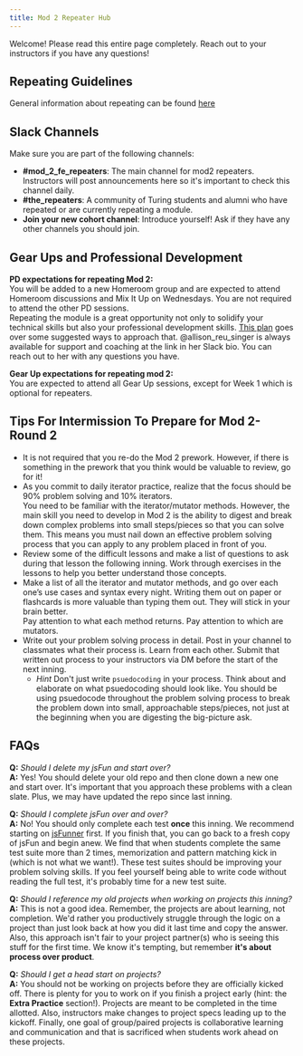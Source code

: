 ```yaml
---
title: Mod 2 Repeater Hub
---
```


Welcome! Please read this entire page completely. Reach out to your instructors if you have any questions!

## Repeating Guidelines
General information about repeating can be found [here](https://frontend.turing.edu/documents/repeat_guidelines_student_2020.pdf)

## Slack Channels
Make sure you are part of the following channels:
* **#mod_2_fe_repeaters**: The main channel for mod2 repeaters. Instructors will post announcements here so it's important to check this channel daily.
* **#the_repeaters**: A community of Turing students and alumni who have repeated or are currently repeating a module.
* **Join your new cohort channel**:  Introduce yourself!  Ask if they have any other channels you should join.

## Gear Ups and Professional Development  
**PD expectations for repeating Mod 2:**  
You will be added to a new Homeroom group and are expected to attend Homeroom discussions and Mix It Up on Wednesdays.  You are not required to attend the other PD sessions.  
Repeating the module is a great opportunity not only to solidify your technical skills but also your professional development skills. [This plan](https://careerdev.turing.edu/module_two/m2_pd_repeat_plan) goes over some suggested ways to approach that.  @allison_reu_singer is always available for support and coaching at the link in her Slack bio. You can reach out to her with any questions you have.  

**Gear Up expectations for repeating mod 2:**  
You are expected to attend all Gear Up sessions, except for Week 1 which is optional for repeaters.   

## Tips For Intermission To Prepare for Mod 2-Round 2  

- It is not required that you re-do the Mod 2 prework. However, if there is something in the prework that you think would be valuable to review, go for it!
- As you commit to daily iterator practice, realize that the focus should be 90% problem solving and 10% iterators.  
  You need to be familiar with the iterator/mutator methods.  However, the main skill you need to develop in Mod 2 is the ability to digest and break down complex problems into small steps/pieces so that you can solve them.  This means you must nail down an effective problem solving process that you can apply to any problem placed in front of you.  
- Review some of the difficult lessons and make a list of questions to ask during that lesson the following inning.  Work through exercises in the lessons to help you better understand those concepts.
- Make a list of all the iterator and mutator methods, and go over each one’s use cases and syntax every night.  Writing them out on paper or flashcards is more valuable than typing them out. They will stick in your brain better.  
  Pay attention to what each method returns.  Pay attention to which are mutators.
- Write out your problem solving process in detail.  Post in your channel to classmates what their process is.  Learn from each other.  Submit that written out process to your instructors via DM before the start of the next inning.  
    - *Hint*  Don't just write `psuedocoding` in your process.  Think about and elaborate on what psuedocoding should look like.  You should be using psuedocode throughout the problem solving process to break the problem down into small, approachable steps/pieces, not just at the beginning when you are digesting the big-picture ask.  

## FAQs

**Q:** *Should I delete my jsFun and start over?*  
**A:** Yes! You should delete your old  repo and then clone down a new one and start over. It's important that you approach these problems with a clean slate. Plus, we may have updated the repo since last inning.  

**Q:** *Should I complete jsFun over and over?*  
**A:** No! You should only complete each test **once** this inning.
We recommend starting on [jsFunner](https://github.com/turingschool-examples/jsFunner) first. If you finish that, you can go back to a fresh copy of jsFun and begin anew.
We find that when students complete the same test suite more than 2 times, memorization and pattern matching kick in (which is not what we want!). These test suites should be improving your problem solving skills. If you feel yourself being able to write code without reading the full test, it's probably time for a new test suite.  

**Q:** *Should I reference my old projects when working on projects this inning?*  
**A:** This is not a good idea. Remember, the projects are about learning, not completion. We'd rather you productively struggle through the logic on a project than just look back at how you did it last time and copy the answer. Also, this approach isn't fair to your project partner(s) who is seeing this stuff for the first time. We know it's tempting, but remember **it's about process over product**.  

**Q:** *Should I get a head start on projects?*  
**A:** You should not be working on projects before they are officially kicked off. There is plenty for you to work on if you finish a project early (hint: the **Extra Practice** section!). Projects are meant to be completed in the time allotted. Also, instructors make changes to project specs leading up to the kickoff. Finally, one goal of group/paired projects is collaborative learning and communication and that is sacrificed when students work ahead on these projects.

